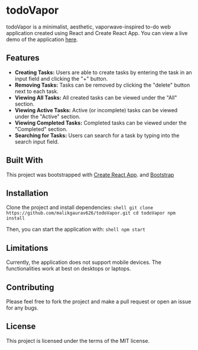 # todoVapor

todoVapor is a minimalist, aesthetic, vaporwave-inspired to-do web application created using React and Create React App. You can view a live demo of the application [here](http://todoVapor.netlify.app).


## Features

- **Creating Tasks:** Users are able to create tasks by entering the task in an input field and clicking the "+" button.
- **Removing Tasks:** Tasks can be removed by clicking the "delete" button next to each task.
- **Viewing All Tasks:** All created tasks can be viewed under the "All" section.
- **Viewing Active Tasks:** Active (or incomplete) tasks can be viewed under the "Active" section.
- **Viewing Completed Tasks:** Completed tasks can be viewed under the "Completed" section.
- **Searching for Tasks:** Users can search for a task by typing into the search input field.

## Built With

This project was bootstrapped with [Create React App](https://github.com/facebook/create-react-app).
and [Bootstrap](https://github.com/twbs/bootstrap)

## Installation

Clone the project and install dependencies:
```shell git clone https://github.com/malikgaurav626/todoVapor.git cd todoVapor npm install```

Then, you can start the application with:
```shell npm start```

## Limitations

Currently, the application does not support mobile devices. The functionalities work at best on desktops or laptops.

## Contributing

Please feel free to fork the project and make a pull request or open an issue for any bugs.

## License

This project is licensed under the terms of the MIT license.

